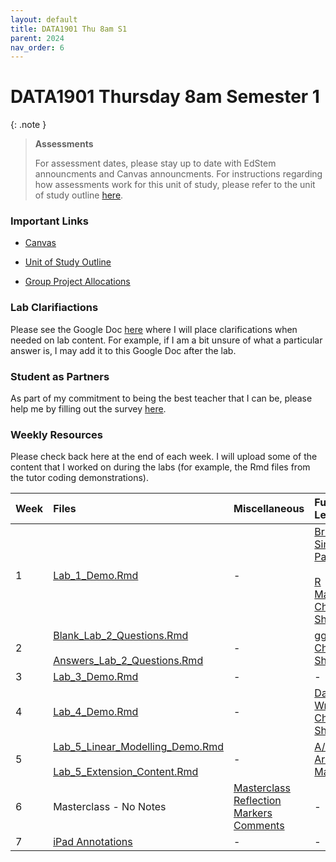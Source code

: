 ```yaml
---
layout: default
title: DATA1901 Thu 8am S1
parent: 2024
nav_order: 6
---
```


# DATA1901 Thursday 8am Semester 1

{: .note }
>**Assessments**
>
> For assessment dates, please stay up to date with EdStem announcments and Canvas announcments. For instructions regarding how assessments work for this unit of study, please refer to the unit of study outline [here](https://www.sydney.edu.au/units/DATA1901/2024-S1C-ND-CC).

### Important Links

- [Canvas](https://canvas.sydney.edu.au/courses/51659)

- [Unit of Study Outline](https://www.sydney.edu.au/units/DATA1901/2024-S1C-ND-CC)

- [Group Project Allocations](https://edstem.org/au/courses/15212/discussion/1764602)

### Lab Clarifiactions

Please see the Google Doc [here](https://docs.google.com/document/d/1_wieMKts3et8c1_RAy8tRasAoEq5jmJ9X9vlaR31YAE/edit?usp=sharing) where I will place clarifications when needed on lab content. For example, if I am a bit unsure of what a particular answer is, I may add it to this Google Doc after the lab.

### Student as Partners

As part of my commitment to being the best teacher that I can be, please help me by filling out the survey [here](https://docs.google.com/forms/d/e/1FAIpQLScuIjfEK92VznI7CcOreA0RusXWyq_TLyxJkcbDK82LWyFBeA/viewform?usp=sf_link).

### Weekly Resources

Please check back here at the end of each week. I will upload some of the content that I worked on during the labs (for example, the Rmd files from the tutor coding demonstrations).

Week | Files | Miscellaneous | Further Learning |
:---|:---|:---|:---|
1 | [Lab_1_Demo.Rmd](https://drive.google.com/file/d/1Xdyy4iH-IYzQXkhzBfaU2j7FjkkwLT1F/view?usp=drive_link) | - | [Britannica Simpsons Paradox](https://www.britannica.com/topic/Simpsons-paradox)<br><br> [R Markdown Cheat Sheet](https://www.rstudio.com/wp-content/uploads/2015/02/rmarkdown-cheatsheet.pdf)|
2 | [Blank_Lab_2_Questions.Rmd](https://drive.google.com/file/d/1iySMQSNLkG3e_7NhvVlnQdh60HFbQ8u0/view?usp=drive_link)<br><br> [Answers_Lab_2_Questions.Rmd](https://drive.google.com/file/d/1bIlbZCtMbwOLFCtxY0DDNth3Ub9JVUHg/view?usp=drive_link) | - | [ggplot2 Cheat Sheet](https://www.maths.usyd.edu.au/u/UG/SM/STAT3022/r/current/Misc/data-visualization-2.1.pdf) |
3 | [Lab_3_Demo.Rmd](https://drive.google.com/file/d/1JhQyTby22NgTm45e11t_210skf0TxnOk/view?usp=drive_link) | - | - |
4 | [Lab_4_Demo.Rmd](https://drive.google.com/file/d/1HycyNE4jl1FZAIhcN3fWrIJU_o3MZa_s/view?usp=drive_link) | - | [Data Wrangling Cheat Sheet](https://www.rstudio.com/wp-content/uploads/2015/02/data-wrangling-cheatsheet.pdf)
5 | [Lab_5_Linear_Modelling_Demo.Rmd](https://drive.google.com/file/d/1hY9qHHRQFe5obcHnDAruj5J11sGukU3s/view?usp=drive_link)<br><br> [Lab_5_Extension_Content.Rmd](https://drive.google.com/file/d/1b6Sw2tdIAav1vfKA_jqfF1Tfwgs-qPfA/view?usp=drive_link)| - | [A/Prof Arunima Malik](https://www.sydney.edu.au/science/about/our-people/academic-staff/arunima-malik.html)
6 | Masterclass - No Notes | [Masterclass Reflection Markers Comments](https://canvas.sydney.edu.au/courses/57101/pages/masterclasses-data1901?module_item_id=2181227) | - |
7 | [iPad Annotations](https://drive.google.com/file/d/1zxGDv41HsCKGEsjcxd9Tn1217Byz6rsi/view?usp=drive_link) | - | - |
